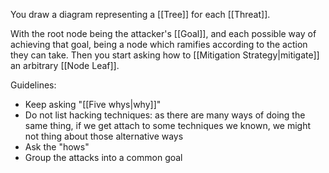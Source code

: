 You draw a diagram representing a [[Tree]] for each [[Threat]].

With the root node being the attacker's [[Goal]], and each possible way of achieving that goal, being a node which ramifies according to the action they can take. Then you start asking how to [[Mitigation Strategy|mitigate]] an arbitrary [[Node Leaf]].

Guidelines:
- Keep asking "[[Five whys|why]]" 
- Do not list hacking techniques: as there are many ways of doing the same thing, if we get attach to some techniques we known, we might not thing about those alternative ways
- Ask the "hows"
- Group the attacks into a common goal